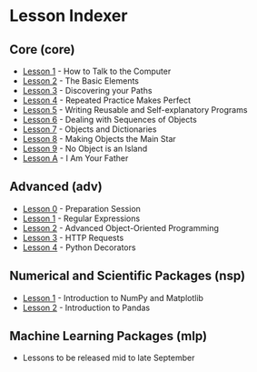 # Lesson Indexer

## Core (core)

- [Lesson 1](core_lesson1/) - How to Talk to the Computer
- [Lesson 2](core_lesson2/) - The Basic Elements
- [Lesson 3](core_lesson3/) - Discovering your Paths
- [Lesson 4](core_lesson4/) - Repeated Practice Makes Perfect
- [Lesson 5](core_lesson5/) - Writing Reusable and Self-explanatory Programs
- [Lesson 6](core_lesson6/) - Dealing with Sequences of Objects
- [Lesson 7](core_lesson7/) - Objects and Dictionaries
- [Lesson 8](core_lesson8/) - Making Objects the Main Star
- [Lesson 9](core_lesson9/) - No Object is an Island
- [Lesson A](core_lessonA/) - I Am Your Father

## Advanced (adv)

- [Lesson 0](adv_lesson0/) - Preparation Session
- [Lesson 1](adv_lesson1/) - Regular Expressions
- [Lesson 2](adv_lesson2/) - Advanced Object-Oriented Programming
- [Lesson 3](adv_lesson3/) - HTTP Requests
- [Lesson 4](adv_lesson4/) - Python Decorators

## Numerical and Scientific Packages (nsp)

- [Lesson 1](nsp_lesson1/) - Introduction to NumPy and Matplotlib
- [Lesson 2](nsp_lesson2/) - Introduction to Pandas

## Machine Learning Packages (mlp)

- Lessons to be released mid to late September
